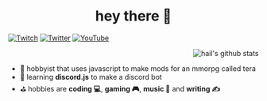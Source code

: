 <h1 align="center">hey there 👋</h1>

[![Twitch](https://img.shields.io/badge/Twitch-9146FF?style=for-the-badge&logo=twitch&logoColor=white)](https://www.twitch.tv/owohail) [![Twitter](https://img.shields.io/badge/Twitter-1DA1F2?style=for-the-badge&logo=twitter&logoColor=white)](https://twitter.com/owohail) [![YouTube](https://img.shields.io/badge/YouTube-FF0000?style=for-the-badge&logo=youtube&logoColor=white)](https://www.youtube.com/@owohail)

<img align="right" src="https://github-readme-stats.vercel.app/api?username=owohail&count_private=true&show_icons=true&theme=dark&locale=en" alt="hail's github stats" />

<br>
<ul align="left">
<li>🌱 hobbyist that uses javascript to make mods for an mmorpg called tera</li>
<li>🔭 learning <b>discord.js</b> to make a discord bot</li>
<li>⛳ hobbies are <b>coding 💻</b>, <b>gaming 🎮</b>, <b>music 🎵</b> and <b>writing ✍️</b>
</ul>
